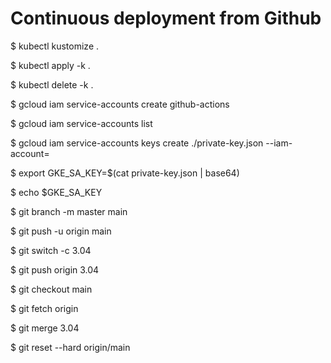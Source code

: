 # Continuous deployment from Github

$ kubectl kustomize .

$ kubectl apply -k .

$ kubectl delete -k .

$ gcloud iam service-accounts create github-actions

$ gcloud iam service-accounts list

$ gcloud iam service-accounts keys create ./private-key.json --iam-account=<EMAIL>

$ export GKE_SA_KEY=$(cat private-key.json | base64)

$ echo $GKE_SA_KEY

$ git branch -m master main

$ git push -u origin main

$ git switch -c 3.04

$ git push origin 3.04

$ git checkout main

$ git fetch origin

$ git merge 3.04

$ git reset --hard origin/main
